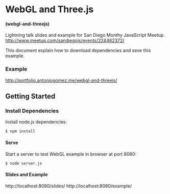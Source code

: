 # WebGL and Three.js
#### (webgl-and-threejs)

Lightning talk slides and example for San Diego Monthy JavaScript Meetup.
http://www.meetup.com/sandiegojs/events/224462372/

This document explain how to download dependencies and seve this example.

### Example

http://portfolio.antoniogomez.me/webgl-and-threejs/

## Getting Started

### Install Dependencies

Install node.js dependencies:

```
$ npm install
```

#### Serve

Start a server to test WebGL example in browser at port 8080:

```
$ node server.js
```

#### Slides and Example

http://localhost:8080/slides/
http://localhost:8080/example/